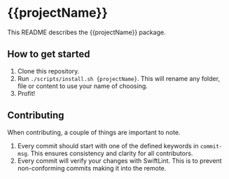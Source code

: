 # {{projectName}}
This README describes the {{projectName}} package.

## How to get started
1. Clone this repository.
2. Run `./scripts/install.sh {projectName}`. This will rename any folder, file or content to use your name of choosing.
3. Profit!

## Contributing
When contributing, a couple of things are important to note.

1. Every commit should start with one of the defined keywords in `commit-msg`. This ensures consistency and clarity for all contributors.
2. Every commit will verify your changes with SwiftLint. This is to prevent non-conforming commits making it into the remote.